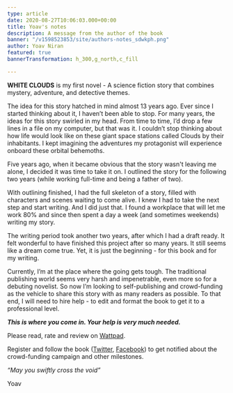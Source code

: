 ```yaml
---
type: article
date: 2020-08-27T10:06:03.000+00:00
title: Yoav's notes
description: A message from the author of the book
banner: "/v1598523853/site/authors-notes_sdwkph.png"
author: Yoav Niran
featured: true
bannerTransformation: h_300,g_north,c_fill

---
```

**WHITE CLOUDS** is my first novel - A science fiction story that combines mystery, adventure, and detective themes.

The idea for this story hatched in mind almost 13 years ago. Ever since I started thinking about it, I haven’t been able to stop. For many years, the ideas for this story swirled in my head. From time to time, I’d drop a few lines in a file on my computer, but that was it. I couldn’t stop thinking about how life would look like on these giant space stations called Clouds by their inhabitants. I kept imagining the adventures my protagonist will experience onboard these orbital behemoths.

Five years ago, when it became obvious that the story wasn't leaving me alone, I decided it was time to take it on. I outlined the story for the following two years (while working full-time and being a father of two).

With outlining finished, I had the full skeleton of a story, filled with characters and scenes waiting to come alive. I knew I had to take the next step and start writing. And I did just that. I found a workplace that will let me work 80% and since then spent a day a week (and sometimes weekends) writing my story.

The writing period took another two years, after which I had a draft ready. It felt wonderful to have finished this project after so many years. It still seems like a dream come true. Yet, it is just the beginning - for this book and for my writing.

Currently, I’m at the place where the going gets tough. The traditional publishing world seems very harsh and impenetrable, even more so for a debuting novelist. So now I’m looking to self-publishing and crowd-funding as the vehicle to share this story with as many readers as possible. To that end, I will need to hire help - to edit and format the book to get it to a professional level.

**_This is where you come in. Your help is very much needed._** 

Please read, rate and review on [Wattpad](https://www.wattpad.com/story/212341112-white-clouds). 

Register and follow the book ([Twitter](https://twitter.com/poeticGeek), [Facebook](https://www.facebook.com/whitecloudsbook)) to get notified about the crowd-funding campaign and other milestones.

_“May you swiftly cross the void”_

Yoav
